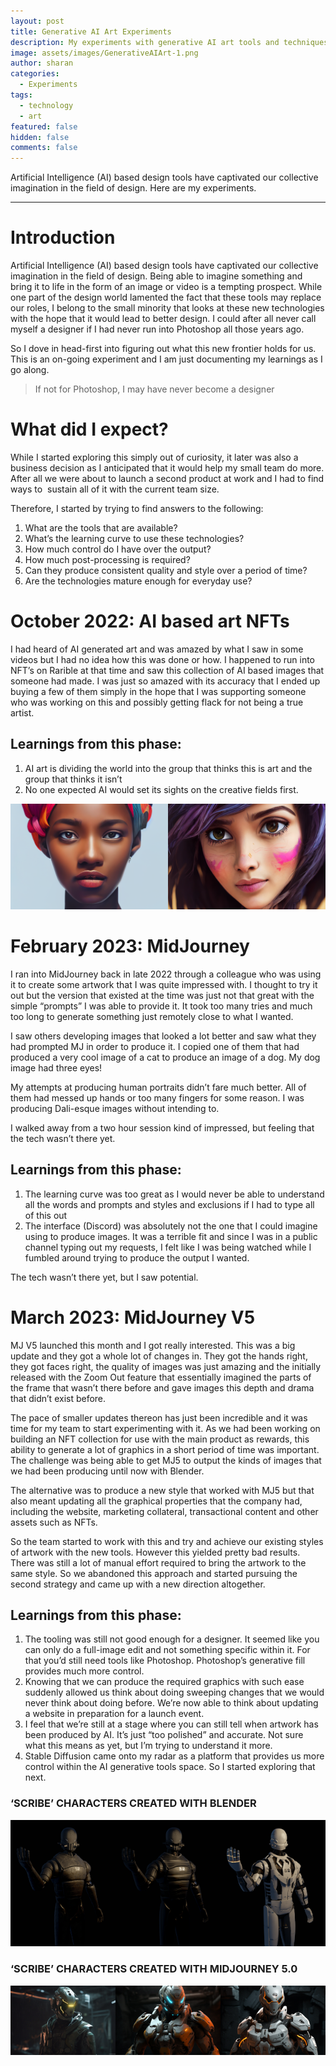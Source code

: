 ```yaml
---
layout: post
title: Generative AI Art Experiments
description: My experiments with generative AI art tools and techniques
image: assets/images/GenerativeAIArt-1.png
author: sharan
categories:
  - Experiments
tags:
  - technology
  - art
featured: false
hidden: false
comments: false
---
```

Artificial Intelligence (AI) based design tools have captivated our collective imagination in the field of design. Here are my experiments.

___
# Introduction

Artificial Intelligence (AI) based design tools have captivated our collective imagination in the field of design. Being able to imagine something and bring it to life in the form of an image or video is a tempting prospect. While one part of the design world lamented the fact that these tools may replace our roles, I belong to the small minority that looks at these new technologies with the hope that it would lead to better design. I could after all never call myself a designer if I had never run into Photoshop all those years ago.

So I dove in head-first into figuring out what this new frontier holds for us. This is an on-going experiment and I am just documenting my learnings as I go along.

> If not for Photoshop, I may have never become a designer

# What did I expect?

While I started exploring this simply out of curiosity, it later was also a business decision as I anticipated that it would help my small team do more. After all we were about to launch a second product at work and I had to find ways to  sustain all of it with the current team size.

Therefore, I started by trying to find answers to the following:

1. What are the tools that are available?
2. What’s the learning curve to use these technologies?
3. How much control do I have over the output?
4. How much post-processing is required?
5. Can they produce consistent quality and style over a period of time?
6. Are the technologies mature enough for everyday use?

# October 2022: AI based art NFTs

I had heard of AI generated art and was amazed by what I saw in some videos but I had no idea how this was done or how. I happened to run into NFT’s on Rarible at that time and saw this collection of AI based images that someone had made. I was just so amazed with its accuracy that I ended up buying a few of them simply in the hope that I was supporting someone who was working on this and possibly getting flack for not being a true artist.

## Learnings from this phase:

1. AI art is dividing the world into the group that thinks this is art and the group that thinks it isn’t
2. No one expected AI would set its sights on the creative fields first.

<div style="display: table;">
<div style="display: table-row;">
<div style="display: table-cell;">
<img src="../assets/images/GenerativeAIArt-2.webp" alt="Image 1">
</div>
<div style="display: table-cell;">
<img src="../assets/images/GenerativeAIArt-3.webp" alt="Image 2">
</div>
</div>
</div>


# February 2023: MidJourney

I ran into MidJourney back in late 2022 through a colleague who was using it to create some artwork that I was quite impressed with. I thought to try it out but the version that existed at the time was just not that great with the simple “prompts” I was able to provide it. It took too many tries and much too long to generate something just remotely close to what I wanted.

I saw others developing images that looked a lot better and saw what they had prompted MJ in order to produce it. I copied one of them that had produced a very cool image of a cat to produce an image of a dog. My dog image had three eyes!

My attempts at producing human portraits didn’t fare much better. All of them had messed up hands or too many fingers for some reason. I was producing Dali-esque images without intending to.

I walked away from a two hour session kind of impressed, but feeling that the tech wasn’t there yet.

## Learnings from this phase:

1. The learning curve was too great as I would never be able to understand all the words and prompts and styles and exclusions if I had to type all of this out
2. The interface (Discord) was absolutely not the one that I could imagine using to produce images. It was a terrible fit and since I was in a public channel typing out my requests, I felt like I was being watched while I fumbled around trying to produce the output I wanted.

The tech wasn’t there yet, but I saw potential.

# March 2023: MidJourney V5

MJ V5 launched this month and I got really interested. This was a big update and they got a whole lot of changes in. They got the hands right, they got faces right, the quality of images was just amazing and the initially released with the Zoom Out feature that essentially imagined the parts of the frame that wasn’t there before and gave images this depth and drama that didn’t exist before.

The pace of smaller updates thereon has just been incredible and it was time for my team to start experimenting with it. As we had been working on building an NFT collection for use with the main product as rewards, this ability to generate a lot of graphics in a short period of time was important. The challenge was being able to get MJ5 to output the kinds of images that we had been producing until now with Blender.

The alternative was to produce a new style that worked with MJ5 but that also meant updating all the graphical properties that the company had, including the website, marketing collateral, transactional content and other assets such as NFTs.

So the team started to work with this and try and achieve our existing styles of artwork with the new tools. However this yielded pretty bad results. There was still a lot of manual effort required to bring the artwork to the same style. So we abandoned this approach and started pursuing the second strategy and came up with a new direction altogether.

## Learnings from this phase:

1. The tooling was still not good enough for a designer. It seemed like you can only do a full-image edit and not something specific within it. For that you’d still need tools like Photoshop. Photoshop’s generative fill provides much more control.
2. Knowing that we can produce the required graphics with such ease suddenly allowed us think about doing sweeping changes that we would never think about doing before. We’re now able to think about updating a website in preparation for a launch event.
3. I feel that we’re still at a stage where you can still tell when artwork has been produced by AI. It’s just “too polished” and accurate. Not sure what this means as yet, but I’m trying to understand it more.
4. Stable Diffusion came onto my radar as a platform that provides us more control within the AI generative tools space. So I started exploring that next.

### ‘SCRIBE’ CHARACTERS CREATED WITH BLENDER
<div style="display: table;">
<div style="display: table-row;">
<div style="display: table-cell;">
<img src="../assets/images/GenerativeAIArt-4.webp" alt="Image 1">
</div>
<div style="display: table-cell;">
<img src="../assets/images/GenerativeAIArt-5.webp" alt="Image 2">
</div>
<div style="display: table-cell;">
<img src="../assets/images/GenerativeAIArt-6.webp" alt="Image 3">
</div>
</div>
</div>


### ‘SCRIBE’ CHARACTERS CREATED WITH MIDJOURNEY 5.0

<div style="display: table;">
<div style="display: table-row;">
<div style="display: table-cell;">
<img src="../assets/images/GenerativeAIArt-7.webp" alt="Image 1">
</div>
<div style="display: table-cell;">
<img src="../assets/images/GenerativeAIArt-8.webp" alt="Image 2">
</div>
<div style="display: table-cell;">
<img src="../assets/images/GenerativeAIArt-9.webp" alt="Image 3">
</div>
</div>
</div>
